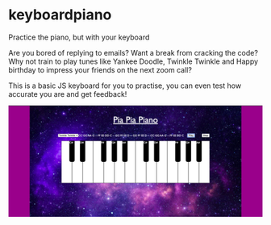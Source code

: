 # keyboardpiano
Practice the piano, but with your keyboard

Are you bored of replying to emails? Want a break from cracking the code? Why not train to play tunes like Yankee Doodle, Twinkle Twinkle and Happy birthday to impress your friends on the next zoom call?

This is a basic JS keyboard for you to practise, you can even test how accurate you are and get feedback!

![keyboard cover](https://github.com/negomi-e/keyboardpiano/blob/master/Keyboard_cover.png?raw=true)
